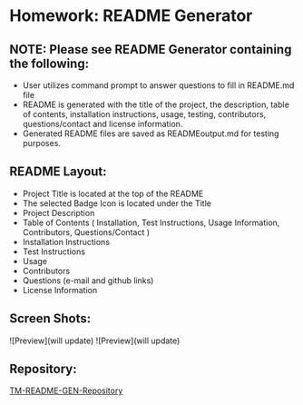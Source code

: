 # Homework: README Generator

## NOTE: Please see README Generator containing the following:

* User utilizes command prompt to answer questions to fill in README.md file
* README is generated with the title of the project, the description, table of contents, installation instructions, usage, testing, contributors, questions/contact and license information.
* Generated README files are saved as READMEoutput.md for testing purposes.
## README Layout:
* Project Title is located at the top of the README
* The selected Badge Icon is located under the Title
* Project Description
* Table of Contents ( Installation, Test Instructions, Usage Information, Contributors, Questions/Contact )
* Installation Instructions
* Test Instructions
* Usage
* Contributors
* Questions (e-mail and github links)
* License Information


## Screen Shots:  
![Preview](will update)
![Preview](will update)


## Repository:
[TM-README-GEN-Repository](https://github.com/T0930/TM-README-Gen)

